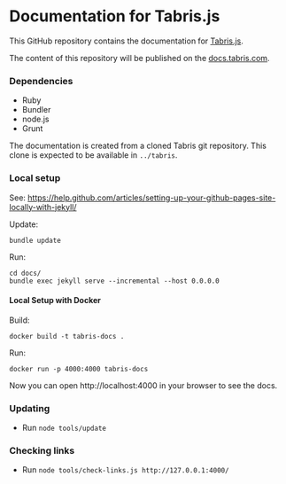 # Documentation for Tabris.js

This GitHub repository contains the documentation for [Tabris.js](https://tabris.com).

The content of this repository will be published on the [docs.tabris.com](https://docs.tabris.com).

### Dependencies

- Ruby
- Bundler
- node.js
- Grunt

The documentation is created from a cloned Tabris git repository.
This clone is expected to be available in `../tabris`.

### Local setup

See: https://help.github.com/articles/setting-up-your-github-pages-site-locally-with-jekyll/

Update:

    bundle update

Run:

    cd docs/
    bundle exec jekyll serve --incremental --host 0.0.0.0

#### Local Setup with Docker

Build:

    docker build -t tabris-docs .

Run:

    docker run -p 4000:4000 tabris-docs

Now you can open http://localhost:4000 in your browser to see the docs.

### Updating

- Run `node tools/update`

### Checking links

- Run `node tools/check-links.js http://127.0.0.1:4000/`
